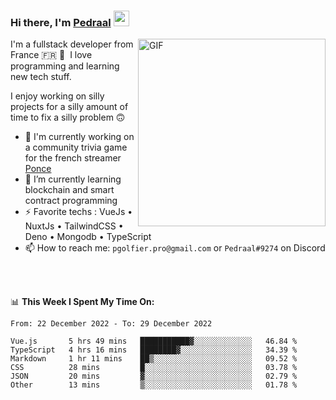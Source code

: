 ### Hi there, I'm <a href="https://pedraal.dev" target="_blank">Pedraal</a> <img src="https://media.giphy.com/media/hvRJCLFzcasrR4ia7z/giphy.gif" width="25px">
<img align="right" alt="GIF" src="https://pedraal.dev/avatar.png" width="300" height="300" />

I'm a fullstack developer from France 🇫🇷 🥖 &nbsp;I love programming and learning new
tech stuff.

I enjoy working on silly projects for a silly amount of time to fix a silly problem 🙃

- 🔭  I'm currently working on a community trivia game for the french streamer <a href="https://twitch.tv/ponce" target="_blank">Ponce</a>
- 🌱 I’m currently learning blockchain and smart contract programming
- ⚡ Favorite techs : VueJs &bull; NuxtJs &bull; TailwindCSS &bull; Deno &bull; Mongodb &bull; TypeScript
- 📫 How to reach me: `pgolfier.pro@gmail.com` or `Pedraal#9274` on Discord

<br>
<br>

📊 **This Week I Spent My Time On:**
<!--START_SECTION:waka-->

```text
From: 22 December 2022 - To: 29 December 2022

Vue.js       5 hrs 49 mins   ███████████▓░░░░░░░░░░░░░   46.84 %
TypeScript   4 hrs 16 mins   ████████▓░░░░░░░░░░░░░░░░   34.39 %
Markdown     1 hr 11 mins    ██▒░░░░░░░░░░░░░░░░░░░░░░   09.52 %
CSS          28 mins         █░░░░░░░░░░░░░░░░░░░░░░░░   03.78 %
JSON         20 mins         ▓░░░░░░░░░░░░░░░░░░░░░░░░   02.79 %
Other        13 mins         ▒░░░░░░░░░░░░░░░░░░░░░░░░   01.78 %
```

<!--END_SECTION:waka-->
